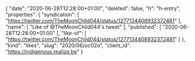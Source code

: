 {
  "date": "2020-06-28T12:28:00+01:00",
  "deleted": false,
  "h": "h-entry",
  "properties": {
    "syndication": [
      "https://twitter.com/TheMoonChild044/status/1277134408932372481"
    ],
    "name": [
      "Like of @TheMoonChild044's tweet"
    ],
    "published": [
      "2020-06-28T12:28:00+01:00"
    ],
    "like-of": [
      "https://twitter.com/TheMoonChild044/status/1277134408932372481"
    ]
  },
  "kind": "likes",
  "slug": "2020/06/oc02o",
  "client_id": "https://indigenous.realize.be"
}
